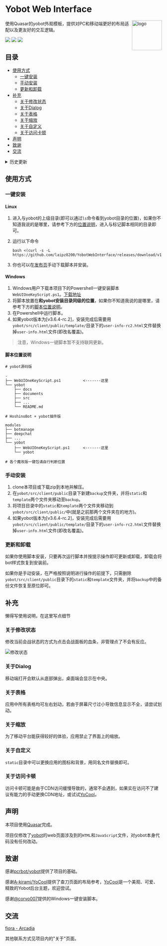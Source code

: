 # Yobot Web Interface

<img align="right" src="https://cdn.quasar.dev/app-icons/favicon-96x96.png" alt="logo" width="96px" />

使用Quasar的yobot外观模板，提供对PC和移动端更好的布局适配以及更友好的交互逻辑。

<img src="https://img.shields.io/badge/quasar_verrsion-v1.13.1-lightgreen"/> <img src="https://img.shields.io/badge/yobot_version-3.6.4-lightgrey" /> <img src="https://img.shields.io/badge/built_by-laipz8200-9cf"/>

## 目录

- [使用方式](#使用方式)
  - [一键安装](#一键安装)
  - [手动安装](#手动安装)
  - [更新和卸载](#更新和卸载)
- [补充](#补充)
  - [关于修改状态](#关于修改状态)
  - [关于Dialog](#关于dialog)
  - [关于表格](#关于表格)
  - [关于缩放](#关于缩放)
  - [关于自定义](#关于自定义)
  - [关于访问卡顿](#关于访问卡顿)
- [声明](#声明)
- [致谢](#致谢)
- [交流](#交流)

<details>
<summary>历史更新</summary>
    
2020/8/27

- 对`查刀`和`记录`页面的表格进行优化，具体改变如下：
  - 移动端`查刀`表格新增显示成员当日总伤害。![mobile_damage](https://ihs.arcadia.cool/laipz8200/H86Y0V.png?x-oss-process=style/zip)
  - 桌面端`查刀`表格新增`第一刀`、`第二刀`、`第三刀`、`造成伤害`四列，其中尾刀和补时刀伤害算为一刀，可在详情部分分别查看。![desktop_progress](https://ihs.arcadia.cool/laipz8200/eF670A.png?x-oss-process=style/zip)
  - 桌面端`记录`表格新增`第一刀`、`第二刀`、`第三刀`。![desktop_user](https://ihs.arcadia.cool/laipz8200/l5Fz5C.png?x-oss-process=style/zip)
  - 以上所有新增列均支持排序。

> 使用Linux一键脚本安装的用户可以直接使用脚本的`更新`功能进行更新。

2020/8/26

- 添加对yobot\[v3.6.4-rc.2\]版本的支持
- 添加了Linux一键安装脚本

![linux_script](https://ihs.arcadia.cool/laipz8200/JwbWar.png?x-oss-process=style/zip)

2020/8/25

- 添加Windows一键安装脚本

2020/8/21

- 更新了公会管理和成员管理页面

![group-manager](https://ihs.arcadia.cool/laipz8200/dWulAj.png?x-oss-process=style/zip)

- 更新了对linux用户更加友好的安装脚本

![shell](https://ihs.arcadia.cool/laipz8200/Screen%20Shot%202020-08-21%20at%2011.28.57%20PM.png?x-oss-process=style/zip)
</details>

## 使用方式

### 一键安装

#### Linux

1. 进入与yobot的上级目录(即可以通过`ls`命令看到yobot目录的位置)，如果你不知道我说的是哪里，请参考下方的[位置说明](#脚本位置说明)，进入与标记脚本相同的目录即可。
2. 运行以下命令

    ```shell
    bash <(curl -s -L https://github.com/laipz8200/YobotWebInterface/releases/download/v1.0/WebUIOneKeyScript.sh)
    ```

3. 你也可以在[发布页](https://github.com/laipz8200/YobotWebInterface/releases)手动下载脚本并安装。

#### Windows

1. Windows用户下载本项目下的Powershell一键安装脚本`WebUIOneKeyScript.ps1`。[下载地址](https://github.com/laipz8200/YobotWebInterface/releases)
2. 将脚本放置在**和yobot安装目录同级的位置**，如果你不知道我说的是哪里，请参考下方的[脚本位置说明](#脚本位置说明)。
3. 在Powershell中运行脚本。
4. 如果yobot版本为[v3.6.4-rc.2]，安装完成后需要用`yobot/src/client/public/template/`目录下的`user-info-rc2.html`文件替换掉`user-info.html`文件(即改名覆盖)。

> 注意，Windows一键脚本暂不支持联网更新。

#### 脚本位置说明

```shell
# yobot源码版

.
├── WebUIOneKeyScript.ps1          <-------这里
└── yobot
    ├── docs
    ├── documents
    ├── src
    ├── ...
    └── README.md

# HoshinoBot + yobot插件版

modules
├── botmanage
├── deepchat
├── ...
└── yobot
    ├── WebUIOneKeyScript.ps1      <-------这里
    └── yobot

# 各个魔改版一键包请自行判断位置

```

### 手动安装

1. clone本项目或下载zip到本地并解压。
2. 在`yobot/src/client/public`目录下新建`backup`文件夹，并将`static`和`template`两个文件夹移动至`backup`。
3. 将项目目录中的`static`和`template`两个文件夹移动到`yobot/src/client/public/`中(就是之前那两个文件夹在的地方)。
4. 如果yobot版本为[v3.6.4-rc.2]，安装完成后需要用`yobot/src/client/public/template/`目录下的`user-info-rc2.html`文件替换掉`user-info.html`文件(即改名覆盖)。

### 更新和卸载

如果你使用脚本安装，只要再次运行脚本并按提示操作即可更新或卸载，卸载会将bot样式恢复到安装前。

如果你是手动安装，在严格按照说明进行操作的前提下，只需删除`yobot/src/client/public`目录下的`static`和`template`文件夹，并将`backup`中的备份文件恢复至原位即可。

## 补充

懒得写使用说明，在这里写点细节

### 关于修改状态

修改当前会战状态的方式为点击会战面板的血条，非管理点了不会有反应。

![修改状态](https://ihs.arcadia.cool/laipz8200/Screen%20Shot%202020-08-16%20at%206.08.55%20PM.png?x-oss-process=style/zip)

### 关于Dialog

移动端打开会默认从底部弹出，桌面端会显示在中央。

### 关于表格

应用中所有表格均可左右划动，若由于屏幕尺寸过小导致信息显示不全，请尝试划动。

### 关于缩放

为了移动平台能获得较好的体验，应用禁止了界面上的缩放。

### 关于自定义

`static`目录中可以更换应用的图标和背景，用同名文件替换即可。

### 关于访问卡顿

访问卡顿可能是由于CDN访问缓慢导致的，通常不会遇到，如果实在访问不了建议有能力的手动更换CDN地址，或试试[YoCool](https://github.com/A-kirami/YoCool)。

## 声明

本项目使用[Quasar](https://quasar.dev/)完成。

项目仅修改了[yobot](https://yobot.win/)的web页面涉及到的`HTML`和`JavaScript`文件，对yobot本身代码没有任何改动。

## 致谢

感谢[pcrbot/yobot](https://github.com/pcrbot/yobot)提供了项目的基础。

感谢[A-kirami/YoCool](https://github.com/A-kirami/YoCool)提供了查刀页面的布局参考，[YoCool](https://github.com/A-kirami/YoCool)是一个美观、可爱、精致的Yobot后台主题，欢迎尝试。

感谢[@corvo007](https://github.com/corvo007)提供的Windows一键安装脚本。

## 交流

[fiora - Arcadia](https://fiora.arcadia.cool/)

其他联系方式见项目内的"关于"页面。
